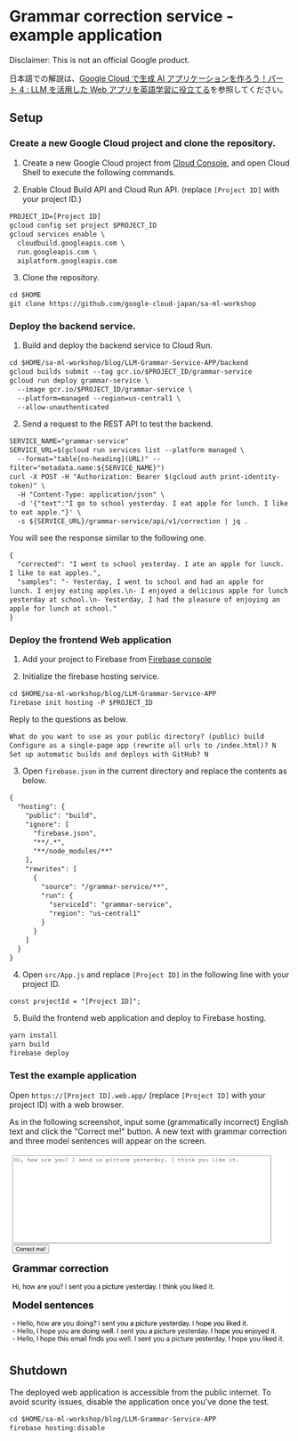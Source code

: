 # Grammar correction service - example application

Disclaimer: This is not an official Google product.

日本語での解説は、[Google Cloud で生成 AI アプリケーションを作ろう！パート 4 : LLM を活用した Web アプリを英語学習に役立てる](https://zenn.dev/google_cloud_jp/articles/generative-ai-grammar-correction)を参照してください。

## Setup

### Create a new Google Cloud project and clone the repository.

1. Create a new Google Cloud project from [Cloud Console](https://console.cloud.google.com), and open Cloud Shell to execute the following commands.

2. Enable Cloud Build API and Cloud Run API. (replace `[Project ID]` with your project ID.)

```
PROJECT_ID=[Project ID]
gcloud config set project $PROJECT_ID
gcloud services enable \
  cloudbuild.googleapis.com \
  run.googleapis.com \
  aiplatform.googleapis.com
```

3. Clone the repository.
   
```
cd $HOME
git clone https://github.com/google-cloud-japan/sa-ml-workshop
```
### Deploy the backend service.

1. Build and deploy the backend service to Cloud Run.

```
cd $HOME/sa-ml-workshop/blog/LLM-Grammar-Service-APP/backend
gcloud builds submit --tag gcr.io/$PROJECT_ID/grammar-service
gcloud run deploy grammar-service \
  --image gcr.io/$PROJECT_ID/grammar-service \
  --platform=managed --region=us-central1 \
  --allow-unauthenticated
```

2. Send a request to the REST API to test the backend.

```
SERVICE_NAME="grammar-service"
SERVICE_URL=$(gcloud run services list --platform managed \
  --format="table[no-heading](URL)" --filter="metadata.name:${SERVICE_NAME}")
curl -X POST -H "Authorization: Bearer $(gcloud auth print-identity-token)" \
  -H "Content-Type: application/json" \
  -d '{"text":"I go to school yesterday. I eat apple for lunch. I like to eat apple."}' \
  -s ${SERVICE_URL}/grammar-service/api/v1/correction | jq .
```

You will see the response similar to the following one.

```
{
  "corrected": "I went to school yesterday. I ate an apple for lunch. I like to eat apples.",
  "samples": "- Yesterday, I went to school and had an apple for lunch. I enjoy eating apples.\n- I enjoyed a delicious apple for lunch yesterday at school.\n- Yesterday, I had the pleasure of enjoying an apple for lunch at school."
}
```

### Deploy the frontend Web application

1. Add your project to Firebase from [Firebase console](https://console.firebase.google.com/)

2. Initialize the firebase hosting service.

```
cd $HOME/sa-ml-workshop/blog/LLM-Grammar-Service-APP
firebase init hosting -P $PROJECT_ID
```

  Reply to the questions as below.

```
What do you want to use as your public directory? (public) build
Configure as a single-page app (rewrite all urls to /index.html)? N
Set up automatic builds and deploys with GitHub? N
```

3. Open `firebase.json` in the current directory and replace the contents as below.

```
{
  "hosting": {
    "public": "build",
    "ignore": [
      "firebase.json",
      "**/.*",
      "**/node_modules/**"
    ],
    "rewrites": [
      {
        "source": "/grammar-service/**",
        "run": {
          "serviceId": "grammar-service",
          "region": "us-central1"
        }
      }
    ]
  }
}
```

4. Open `src/App.js` and replace `[Project ID]` in the following line with your project ID.

```
const projectId = "[Project ID]";
```

5. Build the frontend web application and deploy to Firebase hosting.

```
yarn install
yarn build
firebase deploy
```

### Test the example application

Open `https://[Project ID].web.app/` (replace `[Project ID]` with your project ID) with a web browser.

As in the following screenshot, input some (grammatically incorrect) English text and click the "Correct me!" button.
A new text with grammar correction and three model sentences will appear on the screen.

![screenshot](/blog/LLM-Grammar-Service-APP/screenshot.png)

## Shutdown

The deployed web application is accessible from the public internet. To avoid scurity issues, disable the application once you've done the test.

```
cd $HOME/sa-ml-workshop/blog/LLM-Grammar-Service-APP
firebase hosting:disable
```
